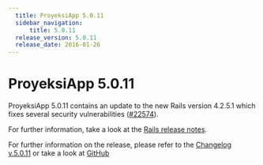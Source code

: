 ```yaml
---
  title: ProyeksiApp 5.0.11
  sidebar_navigation:
      title: 5.0.11
  release_version: 5.0.11
  release_date: 2016-01-26
---
```



# ProyeksiApp 5.0.11

ProyeksiApp 5.0.11 contains an update to the new Rails version 4.2.5.1
which fixes several security vulnerabilities
([\#22574](https://community.proyeksi.id/work_packages/22574)).

For further information, take a look at the [Rails release
notes](http://weblog.rubyonrails.org/2016/1/25/Rails-5-0-0-beta1-1-4-2-5-1-4-1-14-1-3-2-22-1-and-rails-html-sanitizer-1-0-3-have-been-released/).

For further information on the release, please refer to the [Changelog
v.5.0.11](https://community.proyeksi.id/versions/798) or take a look
at [GitHub](https://github.com/opf/proyeksiapp/tree/v5.0.11)


